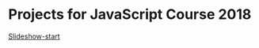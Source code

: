 # Projects for JavaScript Course 2018

[Slideshow-start](https://ctrlandrei.github.io/JavaScript-Projects/slideshow_start/)